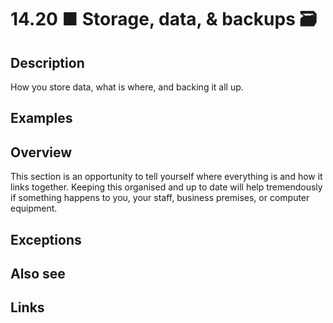 # 14.20 ■ Storage, data, & backups 🗃️

## Description

How you store data, what is where, and backing it all up.

## Examples

## Overview

This section is an opportunity to tell yourself where everything is and how it links together. Keeping this organised and up to date will help tremendously if something happens to you, your staff, business premises, or computer equipment.

## Exceptions

## Also see


## Links

